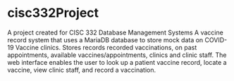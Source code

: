 # cisc332Project
A project created for CISC 332 Database Management Systems
A vaccine record system that uses a MariaDB database to store 
mock data on COVID-19 Vaccine clinics. Stores records recorded 
vaccinations, on past appointments, available vaccines/appointments,
clinics and clinic staff. The web interface enables 
the user to look up a patient vaccine record, locate a vaccine, 
view clinic staff, and record a vaccination. 
